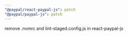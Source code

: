 ```yaml
---
"@paypal/react-paypal-js": patch
"@paypal/paypal-js": patch
---
```


remove .nvmrc and lint-staged.config.js in react-paypal-js
